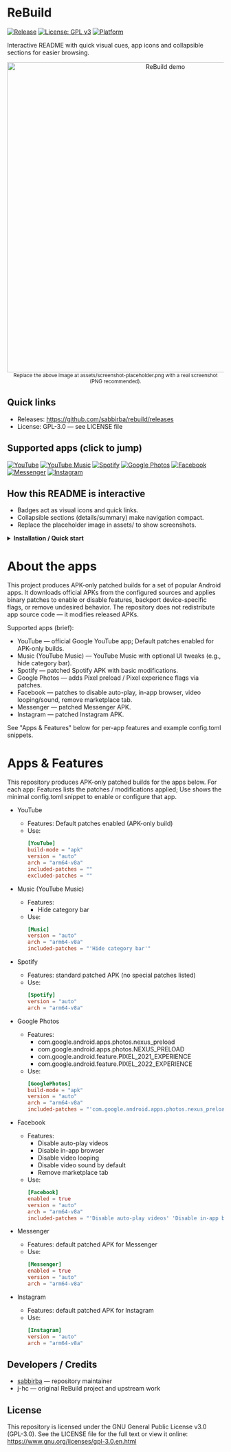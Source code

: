 # ReBuild

[![Release](https://img.shields.io/github/v/release/sabbirba/rebuild?style=flat-square)](https://github.com/sabbirba/rebuild/releases)
[![License: GPL v3](https://img.shields.io/badge/License-GPLv3-blue?style=flat-square)](https://www.gnu.org/licenses/gpl-3.0.en.html)
[![Platform](https://img.shields.io/badge/Platform-Android-3ddc84?style=flat-square&logo=android&logoColor=white)](#apps--features)

Interactive README with quick visual cues, app icons and collapsible sections for easier browsing.

<p align="center">
  <img alt="ReBuild demo" src="https://raw.githubusercontent.com/sabbirba/rebuild/main/assets/screenshot-placeholder.png" width="720" />
  <br>
  <sub>Replace the above image at assets/screenshot-placeholder.png with a real screenshot (PNG recommended).</sub>
</p>

## Quick links
- Releases: https://github.com/sabbirba/rebuild/releases
- License: GPL-3.0 — see LICENSE file

## Supported apps (click to jump)
<p>
  <a href="#youtube"><img alt="YouTube" src="https://img.shields.io/badge/-YouTube-FF0000?style=for-the-badge&logo=youtube&logoColor=white"/></a>
  <a href="#music"><img alt="YouTube Music" src="https://img.shields.io/badge/-Music-FF0000?style=for-the-badge&logo=youtubemusic&logoColor=white"/></a>
  <a href="#spotify"><img alt="Spotify" src="https://img.shields.io/badge/-Spotify-1DB954?style=for-the-badge&logo=spotify&logoColor=white"/></a>
  <a href="#googlephotos"><img alt="Google Photos" src="https://img.shields.io/badge/-Photos-4285F4?style=for-the-badge&logo=googlephotos&logoColor=white"/></a>
  <a href="#facebook"><img alt="Facebook" src="https://img.shields.io/badge/-Facebook-1877F2?style=for-the-badge&logo=facebook&logoColor=white"/></a>
  <a href="#messenger"><img alt="Messenger" src="https://img.shields.io/badge/-Messenger-0084FF?style=for-the-badge&logo=facebook-messenger&logoColor=white"/></a>
  <a href="#instagram"><img alt="Instagram" src="https://img.shields.io/badge/-Instagram-E4405F?style=for-the-badge&logo=instagram&logoColor=white"/></a>
</p>

## How this README is interactive
- Badges act as visual icons and quick links.
- Collapsible sections (details/summary) make navigation compact.
- Replace the placeholder image in assets/ to show screenshots.

<details>
<summary><strong>Installation / Quick start</strong></summary>

1. Clone the repo:
   ```bash
   git clone https://github.com/sabbirba/rebuild.git
   cd rebuild
   ```

2. Install [Ninja](https://ninja-build.org/) (if not already installed):
   - Using package manager (e.g., `apt`, `brew`, `choco`):
     ```bash
     # Example for Ubuntu
     sudo apt install ninja-build
     ```
   - Or download from the [Ninja releases page](https://github.com/ninja-build/ninja/releases).

3. Install [Rust](https://www.rust-lang.org/tools/install) (if not already installed):
   ```bash
   curl --proto '=https' --tlsv1.2 -sSf https://sh.rustup.rs | sh
   ```

4. Install [Android SDK Command-line Tools](https://developer.android.com/studio#command-tools) (if not already installed):
   - Download the Command-line Tools only option.
   - Extract and set up in `ANDROID_SDK_ROOT` (e.g., `~/Android/Sdk`).

5. Install required Android SDK packages:
   ```bash
   sdkmanager "platform-tools" "platforms;android-30" "build-tools;30.0.3"
   ```

6. Install [Git](https://git-scm.com/downloads) (if not already installed):
   - Download and install from the official website.

7. Install [Python 3](https://www.python.org/downloads/) (if not already installed):
   - Download and install from the official website.

8. Install [Docker](https://www.docker.com/get-started) (if not already installed):
   - Follow the official installation guide for your platform.

9. Build the project:
   ```bash
   ./build.sh
   ```

10. Find the built APKs in the `output/` directory.

</details>

# About the apps

This project produces APK-only patched builds for a set of popular Android apps. It downloads official APKs from the configured sources and applies binary patches to enable or disable features, backport device-specific flags, or remove undesired behavior. The repository does not redistribute app source code — it modifies released APKs.

Supported apps (brief):
- YouTube — official Google YouTube app; Default patches enabled for APK-only builds.
- Music (YouTube Music) — YouTube Music with optional UI tweaks (e.g., hide category bar).
- Spotify — patched Spotify APK with basic modifications.
- Google Photos — adds Pixel preload / Pixel experience flags via patches.
- Facebook — patches to disable auto-play, in-app browser, video looping/sound, remove marketplace tab.
- Messenger — patched Messenger APK.
- Instagram — patched Instagram APK.

See "Apps & Features" below for per-app features and example config.toml snippets.

# Apps & Features

This repository produces APK-only patched builds for the apps below. For each app: Features lists the patches / modifications applied; Use shows the minimal config.toml snippet to enable or configure that app.

- YouTube
  - Features: Default patches enabled (APK-only build)
  - Use:
    ```toml
    [YouTube]
    build-mode = "apk"
    version = "auto"
    arch = "arm64-v8a"
    included-patches = ""
    excluded-patches = ""
    ```

- Music (YouTube Music)
  - Features:
    - Hide category bar
  - Use:
    ```toml
    [Music]
    version = "auto"
    arch = "arm64-v8a"
    included-patches = "'Hide category bar'"
    ```

- Spotify
  - Features: standard patched APK (no special patches listed)
  - Use:
    ```toml
    [Spotify]
    version = "auto"
    arch = "arm64-v8a"
    ```

- Google Photos
  - Features:
    - com.google.android.apps.photos.nexus_preload
    - com.google.android.apps.photos.NEXUS_PRELOAD
    - com.google.android.feature.PIXEL_2021_EXPERIENCE
    - com.google.android.feature.PIXEL_2022_EXPERIENCE
  - Use:
    ```toml
    [GooglePhotos]
    build-mode = "apk"
    version = "auto"
    arch = "arm64-v8a"
    included-patches = "'com.google.android.apps.photos.nexus_preload' 'com.google.android.apps.photos.NEXUS_PRELOAD' 'com.google.android.feature.PIXEL_2021_EXPERIENCE' 'com.google.android.feature.PIXEL_2022_EXPERIENCE'"
    ```

- Facebook
  - Features:
    - Disable auto-play videos
    - Disable in-app browser
    - Disable video looping
    - Disable video sound by default
    - Remove marketplace tab
  - Use:
    ```toml
    [Facebook]
    enabled = true
    version = "auto"
    arch = "arm64-v8a"
    included-patches = "'Disable auto-play videos' 'Disable in-app browser' 'Disable video looping' 'Disable video sound by default' 'Remove marketplace tab'"
    ```

- Messenger
  - Features: default patched APK for Messenger
  - Use:
    ```toml
    [Messenger]
    enabled = true
    version = "auto"
    arch = "arm64-v8a"
    ```

- Instagram
  - Features: default patched APK for Instagram
  - Use:
    ```toml
    [Instagram]
    version = "auto"
    arch = "arm64-v8a"
    ```

## Developers / Credits

- [sabbirba](https://github.com/sabbirba10) — repository maintainer
- j-hc — original ReBuild project and upstream work

## License

This repository is licensed under the GNU General Public License v3.0 (GPL-3.0). See the LICENSE file for the full text or view it online: https://www.gnu.org/licenses/gpl-3.0.en.html
